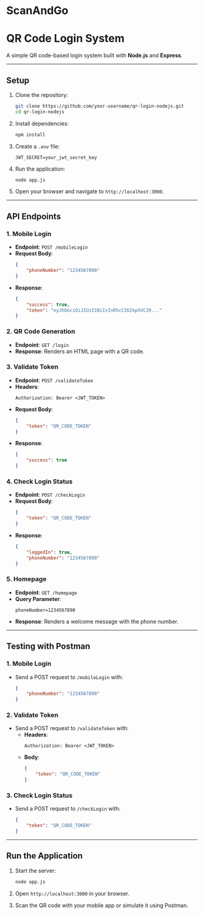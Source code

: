 # ScanAndGo
# QR Code Login System

A simple QR code-based login system built with **Node.js** and **Express**.

---

## **Setup**

1. Clone the repository:
   ```bash
   git clone https://github.com/your-username/qr-login-nodejs.git
   cd qr-login-nodejs
   ```

2. Install dependencies:
   ```bash
   npm install
   ```

3. Create a `.env` file:
   ```env
   JWT_SECRET=your_jwt_secret_key
   ```

4. Run the application:
   ```bash
   node app.js
   ```

5. Open your browser and navigate to `http://localhost:3000`.

---

## **API Endpoints**

### **1. Mobile Login**
- **Endpoint**: `POST /mobileLogin`
- **Request Body**:
  ```json
  {
      "phoneNumber": "1234567890"
  }
  ```
- **Response**:
  ```json
  {
      "success": true,
      "token": "eyJhbGciOiJIUzI1NiIsInR5cCI6IkpXVCJ9..."
  }
  ```

### **2. QR Code Generation**
- **Endpoint**: `GET /login`
- **Response**: Renders an HTML page with a QR code.

### **3. Validate Token**
- **Endpoint**: `POST /validateToken`
- **Headers**:
  ```
  Authorization: Bearer <JWT_TOKEN>
  ```
- **Request Body**:
  ```json
  {
      "token": "QR_CODE_TOKEN"
  }
  ```
- **Response**:
  ```json
  {
      "success": true
  }
  ```

### **4. Check Login Status**
- **Endpoint**: `POST /checkLogin`
- **Request Body**:
  ```json
  {
      "token": "QR_CODE_TOKEN"
  }
  ```
- **Response**:
  ```json
  {
      "loggedIn": true,
      "phoneNumber": "1234567890"
  }
  ```

### **5. Homepage**
- **Endpoint**: `GET /homepage`
- **Query Parameter**:
  ```
  phoneNumber=1234567890
  ```
- **Response**: Renders a welcome message with the phone number.

---

## **Testing with Postman**

### **1. Mobile Login**
- Send a POST request to `/mobileLogin` with:
  ```json
  {
      "phoneNumber": "1234567890"
  }
  ```

### **2. Validate Token**
- Send a POST request to `/validateToken` with:
  - **Headers**:
    ```
    Authorization: Bearer <JWT_TOKEN>
    ```
  - **Body**:
    ```json
    {
        "token": "QR_CODE_TOKEN"
    }
    ```

### **3. Check Login Status**
- Send a POST request to `/checkLogin` with:
  ```json
  {
      "token": "QR_CODE_TOKEN"
  }
  ```

---

## **Run the Application**
1. Start the server:
   ```bash
   node app.js
   ```

2. Open `http://localhost:3000` in your browser.

3. Scan the QR code with your mobile app or simulate it using Postman.
